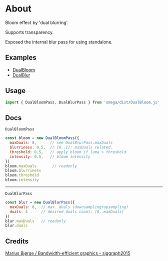 # About 

Bloom effect by 'dual blurring'. 

Supports transparency. 

Exposed the internal blur pass for using standalone.



## Examples

- [DualBloom](https://ycw.github.io/omega/ex/dual-bloom/)
- [DualBlur](https://ycw.github.io/omega/ex/dual-blur/)



## Usage 

```js
import { DualBloomPass, DualBlurPass } from 'omega/dist/DualBloom.js'
```



## Docs

`DualBloomPass`

```js
const bloom = new DualBloomPass({
  maxDuals: 8,      // see DualBlurPass.maxDuals
  blurriness: 0.5,  // [0..1]; maxDuals related.
  threshold: 0.5,   // apply bloom if luma > threshold
  intensity: 0.5,   // bloom intensity
})
bloom.maxDuals       // readonly
bloom.blurriness
bloom.threshold
bloom.intensity
```


---
`DualBlurPass`

```js
const blur = new DualBlurPass({
  maxDuals: 8,  // max. duals (downsampling+upsampling)
  duals: 4      // desired duals count; [0..maxDuals]
})
blur.maxDuals   // readonly
blur.duals
```



## Credits

[Marius Bjørge / Bandwidth-efficient graphics - siggraph2015](https://community.arm.com/cfs-file/__key/communityserver-blogs-components-weblogfiles%2F00-00-00-20-66%2Fsiggraph2015_2D00_mmg_2D00_marius_2D00_notes.pdf)